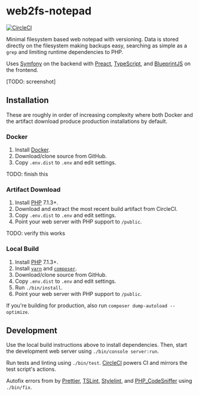 # web2fs-notepad

[![CircleCI](https://circleci.com/gh/sushain97/web2fs-notepad.svg?style=svg&circle-token=42feed6af40ba8f31483d2249a20b855a3e7d776)](https://circleci.com/gh/sushain97/web2fs-notepad)

Minimal filesystem based web notepad with versioning. Data is stored directly
on the filesystem making backups easy, searching as simple as a `grep` and
limiting runtime dependencies to PHP.

Uses [Symfony][1] on the backend with [Preact][2], [TypeScript][3], and
[BlueprintJS][4] on the frontend.

[TODO: screenshot]

## Installation

These are roughly in order of increasing complexity where both
Docker and the artifact download produce production installations
by default.

### Docker

1. Install [Docker][12].
1. Download/clone source from GitHub.
1. Copy `.env.dist` to `.env` and edit settings.

TODO: finish this

### Artifact Download

1. Install [PHP][11] 7.1.3+.
1. Download and extract the most recent build artifact from CircleCI.
1. Copy `.env.dist` to `.env` and edit settings.
1. Point your web server with PHP support to `/public`.

TODO: verify this works

### Local Build

1. Install [PHP][11] 7.1.3+.
1. Install [`yarn`][5] and [`composer`][6].
1. Download/clone source from GitHub.
1. Copy `.env.dist` to `.env` and edit settings.
1. Run `./bin/install`.
1. Point your web server with PHP support to `/public`.

If you're building for production, also run
`composer dump-autoload --optimize`.

## Development

Use the local build instructions above to install dependencies. Then, start
the development web server using `./bin/console server:run`.

Run tests and linting using `./bin/test`. [CircleCI][7] powers CI and mirrors
the test script's actions.

Autofix errors from by [Prettier][8], [TSLint][9], [Stylelint][13], and
[PHP_CodeSniffer][10] using `./bin/fix`.

[1]: https://symfony.com/
[2]: https://preactjs.com/
[3]: http://typescriptlang.org/
[4]: https://blueprintjs.com/
[5]: https://yarnpkg.com/
[6]: https://getcomposer.org/
[7]: https://circleci.com/
[8]: https://prettier.io/
[9]: https://palantir.github.io/tslint/
[10]: http://pear.php.net/package/PHP_CodeSniffer
[11]: http://www.php.net/
[12]: https://www.docker.com/
[13]: https://stylelint.io/
